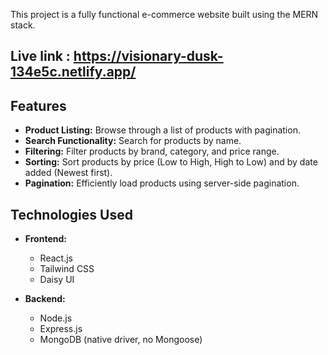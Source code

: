 This project is a fully functional e-commerce website built using the MERN stack.
## Live link : https://visionary-dusk-134e5c.netlify.app/
## Features

- **Product Listing:** Browse through a list of products with pagination.
- **Search Functionality:** Search for products by name.
- **Filtering:** Filter products by brand, category, and price range.
- **Sorting:** Sort products by price (Low to High, High to Low) and by date added (Newest first).
- **Pagination:** Efficiently load products using server-side pagination.

## Technologies Used

- **Frontend:**
  - React.js
  - Tailwind CSS
  - Daisy UI

- **Backend:**
  - Node.js
  - Express.js
  - MongoDB (native driver, no Mongoose)
